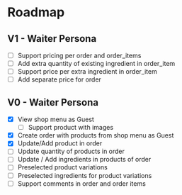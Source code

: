 # Roadmap


## V1 - Waiter Persona

- [ ] Support pricing per order and order_items
- [ ] Add extra quantity of existing ingredient in order_item
- [ ] Support price per extra ingredient in order_item
- [ ] Add separate price for order

## V0 - Waiter Persona

- [x] View shop menu as Guest
    - [ ] Support product with images
- [x] Create order with products from shop menu as Guest
- [x] Update/Add product in order
- [ ] Update quantity of products in order
- [ ] Update / Add ingredients in products of order
- [ ] Preselected product variations
- [ ] Preselected ingredients for product variations
- [ ] Support comments in order and order items
